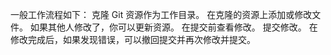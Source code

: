 一般工作流程如下： 
克隆 Git 资源作为工作目录。
在克隆的资源上添加或修改文件。 
如果其他人修改了，你可以更新资源。
在提交前查看修改。
提交修改。
在修改完成后，如果发现错误，可以撤回提交并再次修改并提交。
